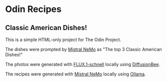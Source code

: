 # Odin Recipes 

## Classic American Dishes!

This is a simple HTML-only project for The Odin Project.

The dishes were prompted by [Mistral NeMo](https://mistral.ai/news/mistral-nemo/) as "The top 3 Classic American Dishes!"

The photos were generated with [FLUX.1-schnell](https://huggingface.co/black-forest-labs/FLUX.1-schnell) locally using [DiffusionBee](https://diffusionbee.com).

The recipes were generated with [Mistral NeMo](https://mistral.ai/news/mistral-nemo/) locally using [Ollama](https://ollama.com).